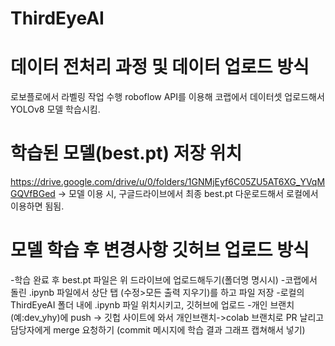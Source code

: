 # ThirdEyeAI

# 데이터 전처리 과정 및 데이터 업로드 방식
로보플로에서 라벨링 작업 수행
roboflow API를 이용해 코랩에서 데이터셋 업로드해서 YOLOv8 모델 학습시킴.

# 학습된 모델(best.pt) 저장 위치
https://drive.google.com/drive/u/0/folders/1GNMjEyf6C05ZU5AT6XG_YVqMGQVfBGed
-> 모델 이용 시, 구글드라이브에서 최종 best.pt 다운로드해서 로컬에서 이용하면 됨됨.

# 모델 학습 후 변경사항 깃허브 업로드 방식
-학습 완료 후 best.pt 파일은 위 드라이브에 업로드해두기(폴더명 명시시)
-코랩에서 돌린 .ipynb 파일에서 상단 탭 (수정>모든 출력 지우기)를 하고 파일 저장
-로컬의 ThirdEyeAI 폴더 내에 .ipynb 파일 위치시키고, 깃허브에 업로드
-개인 브랜치(예:dev_yhy)에 push -> 깃헙 사이트에 와서 개인브랜치->colab 브랜치로 PR 날리고 담당자에게 merge 요청하기
(commit 메시지에 학습 결과 그래프 캡쳐해서 넣기)